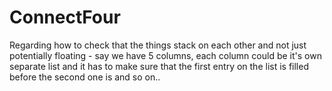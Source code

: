 # ConnectFour

Regarding how to check that the things stack on each other and not just potentially floating -
  say we have 5 columns, each column could be it's own separate list and it has to make sure that the first entry on the list is filled before the second one is and so     on..
